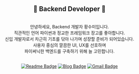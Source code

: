 <div align=center>
  
## 🍎 Backend Developer 🍎
  <br> 안녕하세요, Backend 개발자 황수미입니다.
  <br> 직관적인 언어 파이썬과 정교한 프레임워크 장고를 좋아합니다. 
  <br> 신입 개발자로서 차근히 기초를 닦아 나가며 성장할 준비가 되어있습니다.
  <br> 사용자 중심의 깔끔한 UI, UX를 선호하며 
  <br> 파이써닉한 백엔드를 구축하기 위해 늘 고민합니다.
  
  <br>[![Readme Badge](http://img.shields.io/badge/-Resume-black?style=flat-square&logo=notion&link=https://www.notion.so/d3d7457993724ae2983dbf07b5fccaea)](https://www.notion.so/d3d7457993724ae2983dbf07b5fccaea) 
[![Blog Badge](https://img.shields.io/badge/-TIL_Velog-Green?style=flat-square&logo=velog&link=https://velog.io/@ifyouseeksoomi)](https://velog.io/@ifyouseeksoomi) 
[![Gmail Badge](https://img.shields.io/badge/-Gmail-d14836?style=flat-square&logo=Gmail&logoColor=white&link=mailto:ifyouseeksoomi@gmail.com)](mailto:ifyouseeksoomi@gmail.com)
</div>
